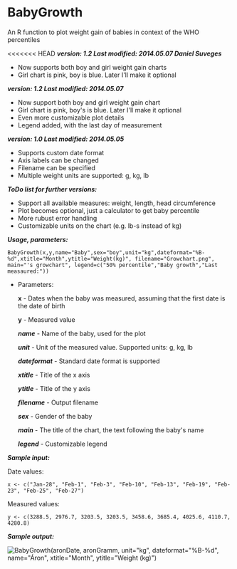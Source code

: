 BabyGrowth
==========

An R function to plot weight gain of babies in context of the WHO percentiles

<<<<<<< HEAD
___version: 1.2 Last modified: 2014.05.07 Daniel Suveges___
* Now supports both boy and girl weight gain charts
* Girl chart is pink, boy is blue. Later I'll make it optional

___version: 1.2 Last modified: 2014.05.07___
* Now support both boy and girl weight gain chart
* Girl chart is pink, boy's is blue. Later I'll make it optional
* Even more customizable plot details
* Legend added, with the last day of measurement

___version: 1.0 Last modified: 2014.05.05___
* Supports custom date format
* Axis labels can be changed
* Filename can be specified
* Multiple weight units are supported: g, kg, lb

___ToDo list for further versions:___
* Support all available measures: weight, length, head circumference
* Plot becomes optional, just a calculator to get baby percentile
* More rubust error handling
* Customizable units on the chart (e.g. lb-s instead of kg)

___Usage, parameters:___
```
BabyGrowth(x,y,name="Baby",sex="boy",unit="kg",dateformat="%B-%d",xtitle="Month",ytitle="Weight(kg)", filename="Growchart.png", main="'s growchart", legend=c("50% percentile","Baby growth","Last measaured:"))
```
* Parameters:

   __x__ - Dates when the baby was measured, assuming that the first date is the date of birth

   __y__ - Measured value
   
   ___name___ - Name of the baby, used for the plot
   
   ___unit___ - Unit of the measured value. Supported units: g, kg, lb
   
   ___dateformat___ - Standard date format is supported
   
   ___xtitle___ - Title of the x axis

  ___ytitle___ - Title of the y axis
  
  ___filename___ - Output filename
  
  ___sex___ - Gender of the baby
  
  ___main___ - The title of the chart, the text following the baby's name
  
  ___legend___ - Customizable legend
  
___Sample input:___

Date values: 
```
x <- c("Jan-28", "Feb-1", "Feb-3", "Feb-10", "Feb-13", "Feb-19", "Feb-23", "Feb-25", "Feb-27")
```
Measured values: 
```
y <- c(3288.5, 2976.7, 3203.5, 3203.5, 3458.6, 3685.4, 4025.6, 4110.7, 4280.8)
```

___Sample output:___

![BabyGrowth(aron$Date, aron$Gramm, unit="kg", dateformat="%B-%d", name="Áron", xtitle="Month", ytitle="Weight (kg)")](http://kepfeltoltes.hu/140510/Growchart_www.kepfeltoltes.hu_.png)
